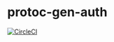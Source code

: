 # protoc-gen-auth

[![CircleCI](https://circleci.com/gh/kitt-technology/protoc-gen-auth.svg?style=svg)](https://circleci.com/gh/kitt-technology/protoc-gen-auth)

